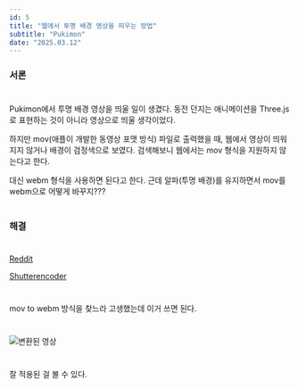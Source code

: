 ```yaml
---
id: 5
title: "웹에서 투명 배경 영상을 띄우는 방법"
subtitle: "Pukimon"
date: "2025.03.12"
---
```

### 서론
#
Pukimon에서 투명 배경 영상을 띄울 일이 생겼다. 동전 던지는 애니메이션을 Three.js로 표현하는 것이 아니라 영상으로 띄울 생각이었다.

하지만 mov(애플이 개발한 동영상 포맷 방식) 파일로 출력했을 때, 웹에서 영상이 띄워지지 않거나 배경이 검정색으로 보였다. 검색해보니 웹에서는 mov 형식을 지원하지 않는다고 한다.

대신 webm 형식을 사용하면 된다고 한다. 근데 알파(투명 배경)를 유지하면서 mov를 webm으로 어떻게 바꾸지???
#
### 해결
#
[Reddit](https://www.reddit.com/r/VideoEditing/comments/hgn1gj/mov_to_webm_converter_keeping_alpha_transparency/)

[Shutterencoder](http://shutterencoder.com/)
#
mov to webm 방식을 찾느라 고생했는데 이거 쓰면 된다.
#
![변환된 영상](https://velog.velcdn.com/images/wbhaao/post/cd11b427-c69a-44a7-b329-1cc1d65f7fcc/image.png)
#
잘 적용된 걸 볼 수 있다.
